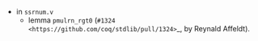 - in `ssrnum.v`
  + lemma `pmulrn_rgt0`
    (`#1324 <https://github.com/coq/stdlib/pull/1324>`_,
    by Reynald Affeldt).

